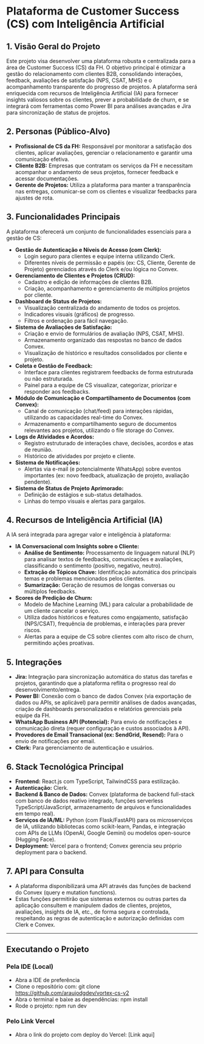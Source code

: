 # Plataforma de Customer Success (CS) com Inteligência Artificial

## 1. Visão Geral do Projeto

Este projeto visa desenvolver uma plataforma robusta e centralizada para a área de Customer Success (CS) da FH. O objetivo principal é otimizar a gestão do relacionamento com clientes B2B, consolidando interações, feedback, avaliações de satisfação (NPS, CSAT, MHS) e o acompanhamento transparente do progresso de projetos. A plataforma será enriquecida com recursos de Inteligência Artificial (IA) para fornecer insights valiosos sobre os clientes, prever a probabilidade de churn, e se integrará com ferramentas como Power BI para análises avançadas e Jira para sincronização de status de projetos.

## 2. Personas (Público-Alvo)

* **Profissional de CS da FH:** Responsável por monitorar a satisfação dos clientes, aplicar avaliações, gerenciar o relacionamento e garantir uma comunicação efetiva.
* **Cliente B2B:** Empresas que contratam os serviços da FH e necessitam acompanhar o andamento de seus projetos, fornecer feedback e acessar documentações.
* **Gerente de Projetos:** Utiliza a plataforma para manter a transparência nas entregas, comunicar-se com os clientes e visualizar feedbacks para ajustes de rota.

## 3. Funcionalidades Principais

A plataforma oferecerá um conjunto de funcionalidades essenciais para a gestão de CS:

* **Gestão de Autenticação e Níveis de Acesso (com Clerk):**
    * Login seguro para clientes e equipe interna utilizando Clerk.
    * Diferentes níveis de permissão e papéis (ex: CS, Cliente, Gerente de Projeto) gerenciados através do Clerk e/ou lógica no Convex.
* **Gerenciamento de Clientes e Projetos (CRUD):**
    * Cadastro e edição de informações de clientes B2B.
    * Criação, acompanhamento e gerenciamento de múltiplos projetos por cliente.
* **Dashboard de Status de Projetos:**
    * Visualização centralizada do andamento de todos os projetos.
    * Indicadores visuais (gráficos) de progresso.
    * Filtros e ordenação para fácil navegação.
* **Sistema de Avaliações de Satisfação:**
    * Criação e envio de formulários de avaliação (NPS, CSAT, MHS).
    * Armazenamento organizado das respostas no banco de dados Convex.
    * Visualização de histórico e resultados consolidados por cliente e projeto.
* **Coleta e Gestão de Feedback:**
    * Interface para clientes registrarem feedbacks de forma estruturada ou não estruturada.
    * Painel para a equipe de CS visualizar, categorizar, priorizar e responder aos feedbacks.
* **Módulo de Comunicação e Compartilhamento de Documentos (com Convex):**
    * Canal de comunicação (chat/feed) para interações rápidas, utilizando as capacidades real-time do Convex.
    * Armazenamento e compartilhamento seguro de documentos relevantes aos projetos, utilizando o file storage do Convex.
* **Logs de Atividades e Acordos:**
    * Registro estruturado de interações chave, decisões, acordos e atas de reunião.
    * Histórico de atividades por projeto e cliente.
* **Sistema de Notificações:**
    * Alertas via e-mail (e potencialmente WhatsApp) sobre eventos importantes (ex: novo feedback, atualização de projeto, avaliação pendente).
* **Sistema de Status de Projeto Aprimorado:**
    * Definição de estágios e sub-status detalhados.
    * Linhas do tempo visuais e alertas para gargalos.

## 4. Recursos de Inteligência Artificial (IA)

A IA será integrada para agregar valor e inteligência à plataforma:

* **IA Conversacional com Insights sobre o Cliente:**
    * **Análise de Sentimento:** Processamento de linguagem natural (NLP) para analisar textos de feedbacks, comunicações e avaliações, classificando o sentimento (positivo, negativo, neutro).
    * **Extração de Tópicos Chave:** Identificação automática dos principais temas e problemas mencionados pelos clientes.
    * **Sumarização:** Geração de resumos de longas conversas ou múltiplos feedbacks.
* **Scores de Predição de Churn:**
    * Modelo de Machine Learning (ML) para calcular a probabilidade de um cliente cancelar o serviço.
    * Utiliza dados históricos e features como engajamento, satisfação (NPS/CSAT), frequência de problemas, e interações para prever riscos.
    * Alertas para a equipe de CS sobre clientes com alto risco de churn, permitindo ações proativas.

## 5. Integrações

* **Jira:** Integração para sincronização automática do status das tarefas e projetos, garantindo que a plataforma reflita o progresso real do desenvolvimento/entrega.
* **Power BI:** Conexão com o banco de dados Convex (via exportação de dados ou APIs, se aplicável) para permitir análises de dados avançadas, criação de dashboards personalizados e relatórios gerenciais pela equipe da FH.
* **WhatsApp Business API (Potencial):** Para envio de notificações e comunicação direta (requer configuração e custos associados à API).
* **Provedores de Email Transacional (ex: SendGrid, Resend):** Para o envio de notificações por email.
* **Clerk:** Para gerenciamento de autenticação e usuários.

## 6. Stack Tecnológica Principal

* **Frontend:** React.js com TypeScript, TailwindCSS para estilização.
* **Autenticação:** Clerk.
* **Backend & Banco de Dados:** Convex (plataforma de backend full-stack com banco de dados reativo integrado, funções serverless TypeScript/JavaScript, armazenamento de arquivos e funcionalidades em tempo real).
* **Serviços de IA/ML:** Python (com Flask/FastAPI) para os microserviços de IA, utilizando bibliotecas como scikit-learn, Pandas, e integração com APIs de LLMs (OpenAI, Google Gemini) ou modelos open-source (Hugging Face).
* **Deployment:** Vercel para o frontend; Convex gerencia seu próprio deployment para o backend.

## 7. API para Consulta

* A plataforma disponibilizará uma API através das funções de backend do Convex (query e mutation functions).
* Estas funções permitirão que sistemas externos ou outras partes da aplicação consultem e manipulem dados de clientes, projetos, avaliações, insights de IA, etc., de forma segura e controlada, respeitando as regras de autenticação e autorização definidas com Clerk e Convex.

---

## Executando o Projeto

### Pela IDE (Local)
* Abra a IDE de preferência
* Clone o repositório com: git clone https://github.com/araujodgdev/vortex-cs-v2
* Abra o terminal e baixe as dependências: npm install
* Rode o projeto: npm run dev

### Pelo Link Vercel
* Abra o link do projeto com deploy do Vercel: [Link aqui]
